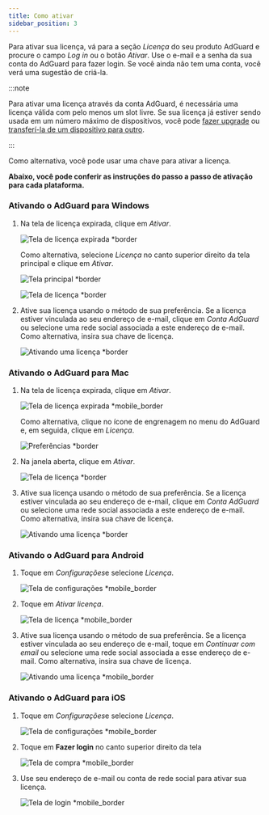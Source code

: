 ```yaml
---
title: Como ativar
sidebar_position: 3
---
```


Para ativar sua licença, vá para a seção *Licença* do seu produto AdGuard e procure o campo *Log in* ou o botão *Ativar*. Use o e-mail e a senha da sua conta do AdGuard para fazer login. Se você ainda não tem uma conta, você verá uma sugestão de criá-la.

:::note

Para ativar uma licença através da conta AdGuard, é necessária uma licença válida com pelo menos um slot livre. Se sua licença já estiver sendo usada em um número máximo de dispositivos, você pode [fazer upgrade](../payment-options#upgrade) ou [transferí-la de um dispositivo para outro](../transfer).

:::

Como alternativa, você pode usar uma chave [](../what-is#license-key) para ativar a licença.

**Abaixo, você pode conferir as instruções do passo a passo de ativação para cada plataforma.**

### Ativando o AdGuard para Windows

1. Na tela de licença expirada, clique em *Ativar*.

    ![Tela de licença expirada *border](https://cdn.adtidy.org/blog/new/eapwtexp.png)

    Como alternativa, selecione *Licença* no canto superior direito da tela principal e clique em *Ativar*.

    ![Tela principal *border](https://cdn.adtidy.org/blog/new/ca313hmain-screen.png)

    ![Tela de licença *border](https://cdn.adtidy.org/blog/new/n7nkclicense-screen.png)

1. Ative sua licença usando o método de sua preferência. Se a licença estiver vinculada ao seu endereço de e-mail, clique em *Conta AdGuard* ou selecione uma rede social associada a este endereço de e-mail. Como alternativa, insira sua chave de licença.

    ![Ativando uma licença *border](https://cdn.adtidy.org/blog/new/lnzz5activate-license.png)

### Ativando o AdGuard para Mac

1. Na tela de licença expirada, clique em *Ativar*.

    ![Tela de licença expirada *mobile_border](https://cdn.adtidy.org/blog/new/o9bhtexpired-screen.png)

    Como alternativa, clique no ícone de engrenagem no menu do AdGuard e, em seguida, clique em *Licença*.

    ![Preferências *border](https://cdn.adtidy.org/blog/new/xuyqmpreferences.png)

1. Na janela aberta, clique em *Ativar*.

    ![Tela de licença *border](https://cdn.adtidy.org/blog/new/8rbc8license-screen.png)

1. Ative sua licença usando o método de sua preferência. Se a licença estiver vinculada ao seu endereço de e-mail, clique em *Conta AdGuard* ou selecione uma rede social associada a este endereço de e-mail. Como alternativa, insira sua chave de licença.

    ![Ativando uma licença *border](https://cdn.adtidy.org/blog/new/tws3jkactivate-license.png)

### Ativando o AdGuard para Android

1. Toque em *Configurações*e selecione *Licença*.

    ![Tela de configurações *mobile_border](https://cdn.adtidy.org/blog/new/sbdcysettings.png)

1. Toque em *Ativar licença*.

    ![Tela de licença *mobile_border](https://cdn.adtidy.org/blog/new/04fs1license-screen.png)

1. Ative sua licença usando o método de sua preferência. Se a licença estiver vinculada ao seu endereço de e-mail, toque em *Continuar com email* ou selecione uma rede social associada a esse endereço de e-mail. Como alternativa, insira sua chave de licença.

    ![Ativando uma licença *mobile_border](https://cdn.adtidy.org/blog/new/sbxttactivate-license.png)

### Ativando o AdGuard para iOS

1. Toque em *Configurações*e selecione *Licença*.

    ![Tela de configurações *mobile_border](https://cdn.adtidy.org/blog/new/uf8f1fsettings.png)

1. Toque em **Fazer login** no canto superior direito da tela

    ![Tela de compra *mobile_border](https://cdn.adtidy.org/blog/new/10j5bhpurchase-page.png)

1. Use seu endereço de e-mail ou conta de rede social para ativar sua licença.

    ![Tela de login *mobile_border](https://cdn.adtidy.org/blog/new/prnjdlogin-page.png)
